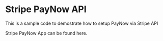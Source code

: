 # Stripe PayNow API

This is a sample code to demostrate how to setup PayNow via Stripe API

Stripe PayNow App can be found here.
